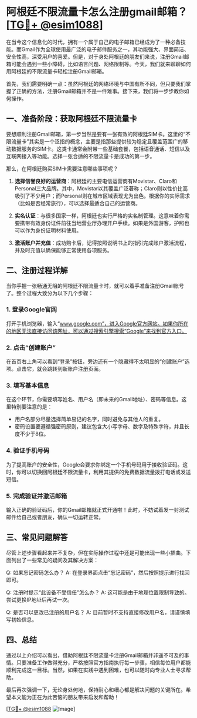# 阿根廷不限流量卡怎么注册gmail邮箱？[[TG💪+ @esim1088](https://t.me/s/esim1088)]

在当今这个信息化的时代，拥有一个属于自己的电子邮箱已经成为了一种必备技能。而Gmail作为全球使用最广泛的电子邮件服务之一，其功能强大、界面简洁、安全性高，深受用户的喜爱。但是，对于身处阿根廷的朋友们来说，注册Gmail邮箱可能会遇到一些小障碍，比如语言问题、网络限制等。今天，我们就来聊聊如何用阿根廷的不限流量卡轻松注册Gmail邮箱。

首先，我们需要明确一点：虽然阿根廷的网络环境与中国有所不同，但只要我们掌握了正确的方法，注册Gmail邮箱并不是一件难事。接下来，我们将一步步教你如何操作。

## 一、准备阶段：获取阿根廷不限流量卡

要想顺利注册Gmail邮箱，第一步当然是要有一张有效的阿根廷SIM卡。这里的“不限流量卡”其实是一个泛指的概念，主要是指那些提供较为稳定且覆盖范围广的移动数据服务的SIM卡。这类卡通常会附带一些基础套餐，包括语音通话、短信以及互联网接入等功能。选择一张合适的不限流量卡是成功的第一步。

那么，在阿根廷购买SIM卡需要注意哪些事项呢？

1. **选择信誉良好的运营商**：阿根廷的主要电信运营商有Movistar、Claro和Personal三大品牌。其中，Movistar以其覆盖广泛著称；Claro则以性价比高吸引了不少用户；而Personal则在城市区域表现尤为出色。根据你的实际需求（比如是否经常旅行），可以选择最适合自己的运营商。
   
2. **实名认证**：与很多国家一样，阿根廷也实行严格的实名制管理。这意味着你需要携带有效身份证件前往当地营业厅办理开户手续。如果是外国游客，护照也可以作为身份证明材料使用。

3. **激活账户并充值**：成功购卡后，记得按照说明书上的指引完成账户激活流程，并及时充值以确保能够正常使用各项服务。

## 二、注册过程详解

当你手握一张畅通无阻的阿根廷不限流量卡时，就可以着手准备注册Gmail账号了。整个过程大致分为以下几个步骤：

### 1. 登录Google官网

打开手机浏览器，输入“www.google.com”，进入Google官方网站。如果你所在的地区无法直接访问该网址，可以通过搜索引擎搜索“Google”来找到官方入口。

### 2. 点击“创建账户”

在首页右上角可以看到“登录”按钮，旁边还有一个隐藏得不太明显的“创建账户”选项。点击它，就会跳转到新账户注册页面。

### 3. 填写基本信息

在这个环节，你需要填写姓名、用户名（即未来的Gmail地址）、密码等信息。这里特别要注意的是：

- 用户名部分尽量选择简单易记的名字，同时避免与其他人的重复。
- 密码设置要遵循强密码原则，建议包含大小写字母、数字及特殊字符，并且长度不少于8位。

### 4. 验证手机号码

为了提高账户的安全性，Google会要求你绑定一个手机号码用于接收验证码。这时，你可以切换回阿根廷不限流量卡，利用其提供的免费数据流量拨打电话或发送短信。

### 5. 完成验证并激活邮箱

输入正确的验证码后，你的Gmail邮箱就正式开通啦！此时，不妨试着发一封测试邮件给自己或者朋友，确认一切运转正常。

## 三、常见问题解答

尽管上述步骤看起来并不复杂，但在实际操作过程中还是可能出现一些小插曲。下面列出了一些常见的疑问及其解决方案：

Q: 如果忘记密码怎么办？
A: 在登录界面点击“忘记密码”，然后按照提示进行找回即可。

Q: 注册时提示“此设备不受信任”怎么办？
A: 这可能是由于地理位置限制导致的。尝试更换IP地址后再试一次。

Q: 是否可以更改已注册的用户名？
A: 目前暂时不支持直接修改用户名，请谨慎填写初始信息。

## 四、总结

通过以上介绍可以看出，借助阿根廷不限流量卡注册Gmail邮箱并非遥不可及的事情。只要准备工作做得充分，严格按照官方指南执行每一步骤，相信每位用户都能顺利完成这一目标。当然，如果在实践中遇到困难，也可以随时向专业人士寻求帮助。

最后再次强调一下，无论身处何地，保持耐心和细心都是解决问题的关键所在。希望本文能为正在为此苦恼的朋友带来启发和帮助！

[[TG💪+ @esim1088](https://t.me/s/esim1088) ![Image](https://i.postimg.cc/4NQfJmqS/Snipaste-2025-05-13-00-14-12.png)]